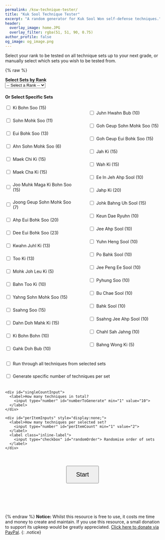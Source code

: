 ```yaml
---
permalink: /ksw-technique-tester/
title: "Kuk Sool Technique Tester"
excerpt: "A random generator for Kuk Sool Won self-defense techniques."
header:
  overlay_image: home.JPG
  overlay_filter: rgba(51, 51, 90, 0.75)
author_profile: false
og_image: og_image.png
---
```

Select your rank to be tested on all technique sets up to your next grade, or manually select which sets you wish to be tested from.

{% raw %}
<style>
  .correct {
    display: block;
    #color: green;
    font-weight: bold;
    #text-align: left;
    padding-left: 10px;
  }

  .incorrect {
    display: block;
    #color: red;
    font-weight: bold;
    #text-align: right;
    padding-left: 10px;
  }

  .inline-label {
    display: flex;
    align-items: center;
    margin-bottom: 5px;
  }

  #output {
    margin: 30px 0;
    font-size: 2.2em;
    font-weight: bold;
    text-align: center;
    min-height: 40px;
  }

  #feedback-buttons {
    display: flex;
    justify-content: center;
    align-items: center;
    gap: 20px;
    margin: 30px auto;
    width: 100%;
    max-width: 100%;
    box-sizing: border-box;
    display: none;
  }

  #feedback-buttons button {
    font-size: 3em;
    padding: 20px 30px;
    cursor: pointer;
  }

  #summary {
    margin-top: 30px;
    font-size: 1.2em;
  }

  input[type="radio"],
  input[type="checkbox"] {
    margin-right: 8px;
  }

  #start-button {
    display: block;
    font-size: 1.4em;
    padding: 15px 30px;
    cursor: pointer;
    margin: 20px auto;
  }

  .form-section {
    margin-bottom: 20px;
  }

  .checkbox-grid {
    column-count: 2;
    column-gap: 40px;
    max-width: 100%;
  }

  .checkbox-grid label {
    display: flex;
    align-items: center;
    break-inside: avoid;
    margin-bottom: 6px;
  }

  @media screen and (max-width: 600px) {
    .checkbox-grid {
      column-count: 1;
    }
  }
</style>

<div class="form-section">
  <label for="categorySelect"><strong>Select Sets by Rank</strong></label><br>
  <select id="categorySelect">
    <option value="">-- Select a Rank --</option>
    <option value="white">White Belt</option>
    <option value="yellow">Yellow Belt</option>
    <option value="blue">Blue Belt</option>
    <option value="red">Red Belt</option>
    <option value="brown">Brown Belt</option>
    <option value="dbn">Dahn Bo Nim</option>
    <option value="jkn">Jo Kyo Nim</option>
    <option value="ksn">Kyo Sa Nim</option>
    <option value="psbn">Pu Sa Bum Nim</option>
    <option value="sbn">Sa Bum Nim</option>
  </select>
</div>

<div class="form-section">
  <strong>Or Select Specific Sets</strong><br><br>
  <div class="checkbox-grid">
      <label class="inline-label"><input type="checkbox" class="item" data-limit="15" value="Ki Bohn Soo"> Ki Bohn Soo (15)</label><br>
      <label class="inline-label"><input type="checkbox" class="item" data-limit="11" value="Sohn Mohk Soo"> Sohn Mohk Soo (11)</label><br>
      <label class="inline-label"><input type="checkbox" class="item" data-limit="13" value="Eui Bohk Soo"> Eui Bohk Soo (13)</label><br>
      <label class="inline-label"><input type="checkbox" class="item" data-limit="6" value="Ahn Sohn Mohk Soo"> Ahn Sohn Mohk Soo (6)</label><br>
      <label class="inline-label"><input type="checkbox" class="item" data-limit="15" value="Maek Chi Ki"> Maek Chi Ki (15)</label><br>
      <label class="inline-label"><input type="checkbox" class="item" data-limit="15" value="Maek Cha Ki"> Maek Cha Ki (15)</label><br>
      <label class="inline-label"><input type="checkbox" class="item" data-limit="15" value="Joo Muhk Maga Ki Bohn Soo"> Joo Muhk Maga Ki Bohn Soo (15)</label><br>
      <label class="inline-label"><input type="checkbox" class="item" data-limit="7" value="Joong Geup Sohn Mohk Soo"> Joong Geup Sohn Mohk Soo (7)</label><br>
      <label class="inline-label"><input type="checkbox" class="item" data-limit="20" value="Ahp Eui Bohk Soo"> Ahp Eui Bohk Soo (20)</label><br>
      <label class="inline-label"><input type="checkbox" class="item" data-limit="23" value="Dee Eui Bohk Soo"> Dee Eui Bohk Soo (23)</label><br>
      <label class="inline-label"><input type="checkbox" class="item" data-limit="13" value="Kwahn Juhl Ki"> Kwahn Juhl Ki (13)</label><br>
      <label class="inline-label"><input type="checkbox" class="item" data-limit="13" value="Too Ki"> Too Ki (13)</label><br>
      <label class="inline-label"><input type="checkbox" class="item" data-limit="5" value="Mohk Joh Leu Ki"> Mohk Joh Leu Ki (5)</label><br>
      <label class="inline-label"><input type="checkbox" class="item" data-limit="10" value="Bahn Too Ki"> Bahn Too Ki (10)</label><br>
      <label class="inline-label"><input type="checkbox" class="item" data-limit="15" value="Yahng Sohn Mohk Soo"> Yahng Sohn Mohk Soo (15)</label><br>
      <label class="inline-label"><input type="checkbox" class="item" data-limit="15" value="Ssahng Soo"> Ssahng Soo (15)</label><br>
      <label class="inline-label"><input type="checkbox" class="item" data-limit="15" value="Dahn Doh Mahk Ki"> Dahn Doh Mahk Ki (15)</label><br>
      <label class="inline-label"><input type="checkbox" class="item" data-limit="10" value="Ki Bohn Bohn"> Ki Bohn Bohn (10)</label><br>
      <label class="inline-label"><input type="checkbox" class="item" data-limit="10" value="Gahk Doh Bub"> Gahk Doh Bub (10)</label><br>
      <label class="inline-label"><input type="checkbox" class="item" data-limit="10" value="Juhn Hwahn Bub"> Juhn Hwahn Bub (10)</label><br>
      <label class="inline-label"><input type="checkbox" class="item" data-limit="15" value="Goh Geup Sohn Mohk Soo"> Goh Geup Sohn Mohk Soo (15)</label><br>
      <label class="inline-label"><input type="checkbox" class="item" data-limit="15" value="Goh Geup Eui Bohk Soo"> Goh Geup Eui Bohk Soo (15)</label><br>
      <label class="inline-label"><input type="checkbox" class="item" data-limit="15" value="Jah Ki"> Jah Ki (15)</label><br>
      <label class="inline-label"><input type="checkbox" class="item" data-limit="15" value="Wah Ki"> Wah Ki (15)</label><br>
      <label class="inline-label"><input type="checkbox" class="item" data-limit="10" value="Ee In Jeh Ahp Sool"> Ee In Jeh Ahp Sool (10)</label><br>
      <label class="inline-label"><input type="checkbox" class="item" data-limit="20" value="Jahp Ki"> Jahp Ki (20)</label><br>
      <label class="inline-label"><input type="checkbox" class="item" data-limit="15" value="Johk Bahng Uh Sool"> Johk Bahng Uh Sool (15)</label><br>
      <label class="inline-label"><input type="checkbox" class="item" data-limit="10" value="Keun Dae Ryuhn"> Keun Dae Ryuhn (10)</label><br>
      <label class="inline-label"><input type="checkbox" class="item" data-limit="10" value="Jee Ahp Sool"> Jee Ahp Sool (10)</label><br>
      <label class="inline-label"><input type="checkbox" class="item" data-limit="10" value="Yuhn Heng Sool"> Yuhn Heng Sool (10)</label><br>
      <label class="inline-label"><input type="checkbox" class="item" data-limit="10" value="Po Bahk Sool"> Po Bahk Sool (10)</label><br>
      <label class="inline-label"><input type="checkbox" class="item" data-limit="10" value="Jee Peng Ee Sool"> Jee Peng Ee Sool (10)</label><br>
      <label class="inline-label"><input type="checkbox" class="item" data-limit="10" value="Pyhung Soo"> Pyhung Soo (10)</label><br>
      <label class="inline-label"><input type="checkbox" class="item" data-limit="10" value="Bu Chae Sool"> Bu Chae Sool (10)</label><br>
      <label class="inline-label"><input type="checkbox" class="item" data-limit="10" value="Bahk Sool"> Bahk Sool (10)</label><br>
      <label class="inline-label"><input type="checkbox" class="item" data-limit="10" value="Ssahng Jee Ahp Sool"> Ssahng Jee Ahp Sool (10)</label><br>
      <label class="inline-label"><input type="checkbox" class="item" data-limit="10" value="Chahl Sah Jahng"> Chahl Sah Jahng (10)</label><br>
      <label class="inline-label"><input type="checkbox" class="item" data-limit="5" value="Bahng Wong Ki"> Bahng Wong Ki (5)</label><br>
  </div>
</div>

<div class="form-section">
  <label class="inline-label">
    <input type="checkbox" id="allMode" onchange="toggleInputs()"> Run through all techniques from selected sets
  </label><br>

  <div id="countOptions">
    <label class="inline-label">
      <input type="checkbox" id="perItemMode" onchange="toggleInputs()"> Generate specific number of techniques per set
    </label><br>

    <div id="singleCountInput">
      <label>How many techniques in total?
        <input type="number" id="numberToGenerate" min="1" value="10">
      </label>
    </div>

    <div id="perItemInputs" style="display:none;">
      <label>How many techniques per selected set?
        <input type="number" id="perItemCount" min="1" value="2">
      </label>
      <label class="inline-label">
        <input type="checkbox" id="randomOrder"> Randomise order of sets
      </label>
    </div>
  </div>

  <div id="allModeOptions" style="display:none;">
    <label class="inline-label">
      <input type="checkbox" id="shuffleWithinSet"> Randomise numbers within each set
    </label>
  </div>

  <br>
  <button id="start-button" onclick="startGeneration()">Start</button>
</div>

<div id="output"></div>

<div id="feedback-buttons">
  <button onclick="rateItem('correct')">👍</button>
  <button onclick="rateItem('incorrect')">👎</button>
</div>

<div id="summary"></div>

<script>
  const categoryMap = {
    white: ['Ki Bohn Soo'],
    yellow: ['white', 'Sohn Mohk Soo'],
    blue: ['yellow', 'Eui Bohk Soo'],
    red: ['blue', 'Ahn Sohn Mohk Soo', 'Maek Chi Ki'],
    brown: ['red', 'Maek Cha Ki', 'Joo Muhk Maga Ki Bohn Soo'],
    dbn: ['brown', 'Joong Geup Sohn Mohk Soo', 'Ahp Eui Bohk Soo', 'Dee Eui Bohk Soo', 'Kwahn Juhl Ki', 'Too Ki', 'Mohk Joh Leu Ki', 'Bahn Too Ki', 'Yahng Sohn Mohk Soo', 'Ssahng Soo', 'Dahn Doh Mahk Ki'],
    jkn: ['dbn', 'Ki Bohn Bohn', 'Gahk Doh Bub', 'Juhn Hwahn Bub', 'Goh Geup Sohn Mohk Soo', 'Goh Geup Eui Bohk Soo', 'Jah Ki', 'Wah Ki', 'Ee In Jeh Ahp Sool', 'Jahp Ki', 'Johk Bahng Uh Sool', 'Keun Dae Ryuhn'],
    ksn: ['jkn', 'Jee Ahp Sool', 'Yuhn Heng Sool', 'Po Bahk Sool','Jee Peng Ee Sool'],
    psbn: ['ksn', 'Pyhung Soo', 'Bu Chae Sool', 'Bahk Sool'],
    sbn: ['psbn','Ssahng Jee Ahp Sool', 'Chahl Sah Jahng', 'Bahng Wong Ki']
  };

  let currentList = [];
  let currentIndex = 0;

  function expandCategory(cat, visited = new Set()) {
    if (visited.has(cat)) return [];
    visited.add(cat);
    if (!categoryMap[cat]) return [cat];
    return categoryMap[cat].flatMap(sub => expandCategory(sub, visited));
  }

  function toggleInputs() {
      const allMode = document.getElementById('allMode').checked;
      const perMode = document.getElementById('perItemMode').checked;

      document.getElementById('countOptions').style.display = allMode ? 'none' : 'block';
      document.getElementById('perItemInputs').style.display = !allMode && perMode ? 'block' : 'none';
      document.getElementById('singleCountInput').style.display = !allMode && !perMode ? 'block' : 'none';

      document.getElementById('allModeOptions').style.display = allMode ? 'block' : 'none';
  }


  function gatherSelectedItems() {
    const cat = document.getElementById('categorySelect').value;
    if (cat) return expandCategory(cat);
    return Array.from(document.querySelectorAll('.item:checked')).map(cb => cb.value);
  }

  function buildTechniqueList(sets, count, perMode) {
      const allMode = document.getElementById('allMode').checked;
      const shuffleWithin = document.getElementById('shuffleWithinSet')?.checked;
      const list = [];

      if (allMode) {
          sets.forEach(setName => {
            const checkbox = document.querySelector(`.item[value="${setName}"]`);
            if (!checkbox) return;
            const limit = parseInt(checkbox.dataset.limit || '10');
            let numbers = Array.from({ length: limit }, (_, i) => i + 1);
            if (shuffleWithin) shuffle(numbers);
            numbers.forEach(n => list.push(`${setName} ${n}`));
          });
          return list;
      }

      
      if (perMode) {
        sets.forEach(setName => {
          const checkbox = document.querySelector(`.item[value="${setName}"]`);
          if (!checkbox) return;

          const limit = parseInt(checkbox.dataset.limit || '10');
          const all = Array.from({ length: limit }, (_, i) => `${setName} ${i + 1}`);
          const usage = new Map(all.map(item => [item, 0]));

          for (let i = 0; i < count; i++) {
            const minUsage = Math.min(...usage.values());
            const candidates = Array.from(usage.entries()).filter(([_, u]) => u === minUsage);
            const [choice] = candidates[Math.floor(Math.random() * candidates.length)];
            usage.set(choice, usage.get(choice) + 1);
            list.push(choice);
          }
        });
      } else {
        const pool = sets.map(setName => {
          const checkbox = document.querySelector(`.item[value="${setName}"]`);
          return {
            setName,
            limit: parseInt(checkbox?.dataset.limit || '10')
          };
        });

        const allCombinations = [];
        pool.forEach(({ setName, limit }) => {
          for (let i = 1; i <= limit; i++) {
            allCombinations.push(`${setName} ${i}`);
          }
        });

        const usage = new Map(allCombinations.map(item => [item, 0]));

        for (let i = 0; i < count; i++) {
          const minUsage = Math.min(...usage.values());
          const candidates = Array.from(usage.entries()).filter(([_, u]) => u === minUsage);
          const [choice] = candidates[Math.floor(Math.random() * candidates.length)];
          usage.set(choice, usage.get(choice) + 1);
          list.push(choice);
        }
      }

      return list;
  }


  function shuffle(arr) {
    for (let i = arr.length - 1; i > 0; i--) {
      const j = Math.floor(Math.random() * (i + 1));
      [arr[i], arr[j]] = [arr[j], arr[i]];
    }
    return arr;
  }

  function displayNext() {
    const output = document.getElementById('output');
    if (currentIndex < currentList.length) {
      output.textContent = currentList[currentIndex];
      document.getElementById('feedback-buttons').style.display = 'flex';
    } else {
      output.textContent = 'Summary';
      document.getElementById('feedback-buttons').style.display = 'none';
      document.getElementById('start-button').style.display = 'block';
    }
  }

  function startGeneration() {
    currentIndex = 0;
    document.getElementById('summary').innerHTML = '';
    document.getElementById('start-button').style.display = 'none';

    const selectedItems = gatherSelectedItems();
    if (!selectedItems.length) {
      alert("Select at least one set of techniques.");
      document.getElementById('start-button').style.display = 'block';
      return;
    }

    const perMode = document.getElementById('perItemMode').checked;
    const count = parseInt(document.getElementById(perMode ? 'perItemCount' : 'numberToGenerate').value || '1');
    if (isNaN(count) || count < 1) {
      alert("Enter a valid number.");
      document.getElementById('start-button').style.display = 'block';
      return;
    }

    currentList = buildTechniqueList(selectedItems, count, perMode);
    if (!perMode && document.getElementById('randomOrder')?.checked) {
      shuffle(currentList);
    }

    displayNext();
  }

  function rateItem(feedback) {
    const summary = document.getElementById('summary');
    const span = document.createElement('span');
    const symbol = feedback === 'correct' ? '✅ ' : '❌ ';
    span.textContent = symbol + currentList[currentIndex];
    span.className = feedback === 'correct' ? 'correct' : 'incorrect';
    summary.appendChild(span);
    summary.appendChild(document.createElement('br'));

    currentIndex++;
    displayNext();
  }

  document.addEventListener('DOMContentLoaded', function () {
      const select = document.getElementById('categorySelect');
      const checkboxes = document.querySelectorAll('.item');

      select.addEventListener('change', () => {
        const selected = select.value;
        const sets = selected ? expandCategory(selected) : [];
        checkboxes.forEach(cb => cb.checked = sets.includes(cb.value));
      });

      checkboxes.forEach(cb => {
        cb.addEventListener('change', () => {
          const selected = Array.from(checkboxes).filter(cb => cb.checked).map(cb => cb.value).sort().join('|');
          let matched = false;
          for (const key in categoryMap) {
            const items = expandCategory(key).sort().join('|');
            if (items === selected) {
              select.value = key;
              matched = true;
              break;
            }
          }
          if (!matched) select.value = '';
        });
      });

      document.getElementById('allMode').addEventListener('change', toggleInputs);
      document.getElementById('perItemMode').addEventListener('change', toggleInputs);
      toggleInputs();
  });
</script>
{% endraw %}
**Notice:** Whilst this resource is free to use, it costs me time and money to create and maintain. If you use this resource, a small donation to support its upkeep would be greatly appreciated. [Click here to donate via PayPal](https://paypal.me/sh4y).
{: .notice}